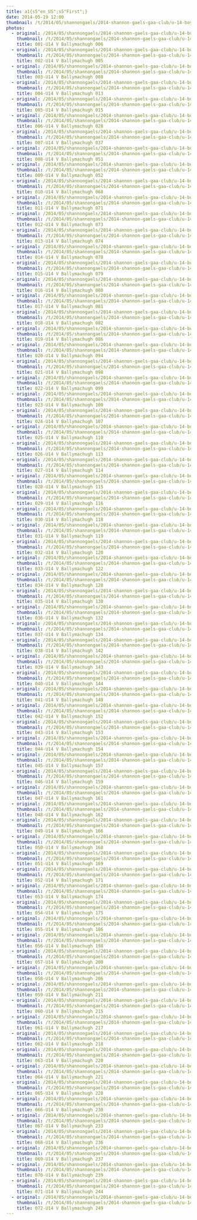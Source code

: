```yaml
---
title: a1{s5"en_US";s5"First";}
date: 2014-05-19 12:00
thumbnail: /t/2014/05/shannongaels/2014-shannon-gaels-gaa-club/u-14-boys-v-ballymachugh/first-half/001-u14-v-ballymachugh-006.jpg
photos:
  - original: /2014/05/shannongaels/2014-shannon-gaels-gaa-club/u-14-boys-v-ballymachugh/first-half/001-u14-v-ballymachugh-006.jpg
    thumbnail: /t/2014/05/shannongaels/2014-shannon-gaels-gaa-club/u-14-boys-v-ballymachugh/first-half/001-u14-v-ballymachugh-006.jpg
    title: 001-U14 V Ballymachugh 006
  - original: /2014/05/shannongaels/2014-shannon-gaels-gaa-club/u-14-boys-v-ballymachugh/first-half/002-u14-v-ballymachugh-005.jpg
    thumbnail: /t/2014/05/shannongaels/2014-shannon-gaels-gaa-club/u-14-boys-v-ballymachugh/first-half/002-u14-v-ballymachugh-005.jpg
    title: 002-U14 V Ballymachugh 005
  - original: /2014/05/shannongaels/2014-shannon-gaels-gaa-club/u-14-boys-v-ballymachugh/first-half/003-u14-v-ballymachugh-008.jpg
    thumbnail: /t/2014/05/shannongaels/2014-shannon-gaels-gaa-club/u-14-boys-v-ballymachugh/first-half/003-u14-v-ballymachugh-008.jpg
    title: 003-U14 V Ballymachugh 008
  - original: /2014/05/shannongaels/2014-shannon-gaels-gaa-club/u-14-boys-v-ballymachugh/first-half/004-u14-v-ballymachugh-013.jpg
    thumbnail: /t/2014/05/shannongaels/2014-shannon-gaels-gaa-club/u-14-boys-v-ballymachugh/first-half/004-u14-v-ballymachugh-013.jpg
    title: 004-U14 V Ballymachugh 013
  - original: /2014/05/shannongaels/2014-shannon-gaels-gaa-club/u-14-boys-v-ballymachugh/first-half/005-u14-v-ballymachugh-015.jpg
    thumbnail: /t/2014/05/shannongaels/2014-shannon-gaels-gaa-club/u-14-boys-v-ballymachugh/first-half/005-u14-v-ballymachugh-015.jpg
    title: 005-U14 V Ballymachugh 015
  - original: /2014/05/shannongaels/2014-shannon-gaels-gaa-club/u-14-boys-v-ballymachugh/first-half/006-u14-v-ballymachugh-028.jpg
    thumbnail: /t/2014/05/shannongaels/2014-shannon-gaels-gaa-club/u-14-boys-v-ballymachugh/first-half/006-u14-v-ballymachugh-028.jpg
    title: 006-U14 V Ballymachugh 028
  - original: /2014/05/shannongaels/2014-shannon-gaels-gaa-club/u-14-boys-v-ballymachugh/first-half/007-u14-v-ballymachugh-037.jpg
    thumbnail: /t/2014/05/shannongaels/2014-shannon-gaels-gaa-club/u-14-boys-v-ballymachugh/first-half/007-u14-v-ballymachugh-037.jpg
    title: 007-U14 V Ballymachugh 037
  - original: /2014/05/shannongaels/2014-shannon-gaels-gaa-club/u-14-boys-v-ballymachugh/first-half/008-u14-v-ballymachugh-051.jpg
    thumbnail: /t/2014/05/shannongaels/2014-shannon-gaels-gaa-club/u-14-boys-v-ballymachugh/first-half/008-u14-v-ballymachugh-051.jpg
    title: 008-U14 V Ballymachugh 051
  - original: /2014/05/shannongaels/2014-shannon-gaels-gaa-club/u-14-boys-v-ballymachugh/first-half/009-u14-v-ballymachugh-052.jpg
    thumbnail: /t/2014/05/shannongaels/2014-shannon-gaels-gaa-club/u-14-boys-v-ballymachugh/first-half/009-u14-v-ballymachugh-052.jpg
    title: 009-U14 V Ballymachugh 052
  - original: /2014/05/shannongaels/2014-shannon-gaels-gaa-club/u-14-boys-v-ballymachugh/first-half/010-u14-v-ballymachugh-068.jpg
    thumbnail: /t/2014/05/shannongaels/2014-shannon-gaels-gaa-club/u-14-boys-v-ballymachugh/first-half/010-u14-v-ballymachugh-068.jpg
    title: 010-U14 V Ballymachugh 068
  - original: /2014/05/shannongaels/2014-shannon-gaels-gaa-club/u-14-boys-v-ballymachugh/first-half/011-u14-v-ballymachugh-071.jpg
    thumbnail: /t/2014/05/shannongaels/2014-shannon-gaels-gaa-club/u-14-boys-v-ballymachugh/first-half/011-u14-v-ballymachugh-071.jpg
    title: 011-U14 V Ballymachugh 071
  - original: /2014/05/shannongaels/2014-shannon-gaels-gaa-club/u-14-boys-v-ballymachugh/first-half/012-u14-v-ballymachugh-073.jpg
    thumbnail: /t/2014/05/shannongaels/2014-shannon-gaels-gaa-club/u-14-boys-v-ballymachugh/first-half/012-u14-v-ballymachugh-073.jpg
    title: 012-U14 V Ballymachugh 073
  - original: /2014/05/shannongaels/2014-shannon-gaels-gaa-club/u-14-boys-v-ballymachugh/first-half/013-u14-v-ballymachugh-074.jpg
    thumbnail: /t/2014/05/shannongaels/2014-shannon-gaels-gaa-club/u-14-boys-v-ballymachugh/first-half/013-u14-v-ballymachugh-074.jpg
    title: 013-U14 V Ballymachugh 074
  - original: /2014/05/shannongaels/2014-shannon-gaels-gaa-club/u-14-boys-v-ballymachugh/first-half/014-u14-v-ballymachugh-078.jpg
    thumbnail: /t/2014/05/shannongaels/2014-shannon-gaels-gaa-club/u-14-boys-v-ballymachugh/first-half/014-u14-v-ballymachugh-078.jpg
    title: 014-U14 V Ballymachugh 078
  - original: /2014/05/shannongaels/2014-shannon-gaels-gaa-club/u-14-boys-v-ballymachugh/first-half/015-u14-v-ballymachugh-079.jpg
    thumbnail: /t/2014/05/shannongaels/2014-shannon-gaels-gaa-club/u-14-boys-v-ballymachugh/first-half/015-u14-v-ballymachugh-079.jpg
    title: 015-U14 V Ballymachugh 079
  - original: /2014/05/shannongaels/2014-shannon-gaels-gaa-club/u-14-boys-v-ballymachugh/first-half/016-u14-v-ballymachugh-080.jpg
    thumbnail: /t/2014/05/shannongaels/2014-shannon-gaels-gaa-club/u-14-boys-v-ballymachugh/first-half/016-u14-v-ballymachugh-080.jpg
    title: 016-U14 V Ballymachugh 080
  - original: /2014/05/shannongaels/2014-shannon-gaels-gaa-club/u-14-boys-v-ballymachugh/first-half/017-u14-v-ballymachugh-081.jpg
    thumbnail: /t/2014/05/shannongaels/2014-shannon-gaels-gaa-club/u-14-boys-v-ballymachugh/first-half/017-u14-v-ballymachugh-081.jpg
    title: 017-U14 V Ballymachugh 081
  - original: /2014/05/shannongaels/2014-shannon-gaels-gaa-club/u-14-boys-v-ballymachugh/first-half/018-u14-v-ballymachugh-082.jpg
    thumbnail: /t/2014/05/shannongaels/2014-shannon-gaels-gaa-club/u-14-boys-v-ballymachugh/first-half/018-u14-v-ballymachugh-082.jpg
    title: 018-U14 V Ballymachugh 082
  - original: /2014/05/shannongaels/2014-shannon-gaels-gaa-club/u-14-boys-v-ballymachugh/first-half/019-u14-v-ballymachugh-086.jpg
    thumbnail: /t/2014/05/shannongaels/2014-shannon-gaels-gaa-club/u-14-boys-v-ballymachugh/first-half/019-u14-v-ballymachugh-086.jpg
    title: 019-U14 V Ballymachugh 086
  - original: /2014/05/shannongaels/2014-shannon-gaels-gaa-club/u-14-boys-v-ballymachugh/first-half/020-u14-v-ballymachugh-094.jpg
    thumbnail: /t/2014/05/shannongaels/2014-shannon-gaels-gaa-club/u-14-boys-v-ballymachugh/first-half/020-u14-v-ballymachugh-094.jpg
    title: 020-U14 V Ballymachugh 094
  - original: /2014/05/shannongaels/2014-shannon-gaels-gaa-club/u-14-boys-v-ballymachugh/first-half/021-u14-v-ballymachugh-098.jpg
    thumbnail: /t/2014/05/shannongaels/2014-shannon-gaels-gaa-club/u-14-boys-v-ballymachugh/first-half/021-u14-v-ballymachugh-098.jpg
    title: 021-U14 V Ballymachugh 098
  - original: /2014/05/shannongaels/2014-shannon-gaels-gaa-club/u-14-boys-v-ballymachugh/first-half/022-u14-v-ballymachugh-099.jpg
    thumbnail: /t/2014/05/shannongaels/2014-shannon-gaels-gaa-club/u-14-boys-v-ballymachugh/first-half/022-u14-v-ballymachugh-099.jpg
    title: 022-U14 V Ballymachugh 099
  - original: /2014/05/shannongaels/2014-shannon-gaels-gaa-club/u-14-boys-v-ballymachugh/first-half/023-u14-v-ballymachugh-100.jpg
    thumbnail: /t/2014/05/shannongaels/2014-shannon-gaels-gaa-club/u-14-boys-v-ballymachugh/first-half/023-u14-v-ballymachugh-100.jpg
    title: 023-U14 V Ballymachugh 100
  - original: /2014/05/shannongaels/2014-shannon-gaels-gaa-club/u-14-boys-v-ballymachugh/first-half/024-u14-v-ballymachugh-107.jpg
    thumbnail: /t/2014/05/shannongaels/2014-shannon-gaels-gaa-club/u-14-boys-v-ballymachugh/first-half/024-u14-v-ballymachugh-107.jpg
    title: 024-U14 V Ballymachugh 107
  - original: /2014/05/shannongaels/2014-shannon-gaels-gaa-club/u-14-boys-v-ballymachugh/first-half/025-u14-v-ballymachugh-110.jpg
    thumbnail: /t/2014/05/shannongaels/2014-shannon-gaels-gaa-club/u-14-boys-v-ballymachugh/first-half/025-u14-v-ballymachugh-110.jpg
    title: 025-U14 V Ballymachugh 110
  - original: /2014/05/shannongaels/2014-shannon-gaels-gaa-club/u-14-boys-v-ballymachugh/first-half/026-u14-v-ballymachugh-113.jpg
    thumbnail: /t/2014/05/shannongaels/2014-shannon-gaels-gaa-club/u-14-boys-v-ballymachugh/first-half/026-u14-v-ballymachugh-113.jpg
    title: 026-U14 V Ballymachugh 113
  - original: /2014/05/shannongaels/2014-shannon-gaels-gaa-club/u-14-boys-v-ballymachugh/first-half/027-u14-v-ballymachugh-114.jpg
    thumbnail: /t/2014/05/shannongaels/2014-shannon-gaels-gaa-club/u-14-boys-v-ballymachugh/first-half/027-u14-v-ballymachugh-114.jpg
    title: 027-U14 V Ballymachugh 114
  - original: /2014/05/shannongaels/2014-shannon-gaels-gaa-club/u-14-boys-v-ballymachugh/first-half/028-u14-v-ballymachugh-115.jpg
    thumbnail: /t/2014/05/shannongaels/2014-shannon-gaels-gaa-club/u-14-boys-v-ballymachugh/first-half/028-u14-v-ballymachugh-115.jpg
    title: 028-U14 V Ballymachugh 115
  - original: /2014/05/shannongaels/2014-shannon-gaels-gaa-club/u-14-boys-v-ballymachugh/first-half/029-u14-v-ballymachugh-116.jpg
    thumbnail: /t/2014/05/shannongaels/2014-shannon-gaels-gaa-club/u-14-boys-v-ballymachugh/first-half/029-u14-v-ballymachugh-116.jpg
    title: 029-U14 V Ballymachugh 116
  - original: /2014/05/shannongaels/2014-shannon-gaels-gaa-club/u-14-boys-v-ballymachugh/first-half/030-u14-v-ballymachugh-118.jpg
    thumbnail: /t/2014/05/shannongaels/2014-shannon-gaels-gaa-club/u-14-boys-v-ballymachugh/first-half/030-u14-v-ballymachugh-118.jpg
    title: 030-U14 V Ballymachugh 118
  - original: /2014/05/shannongaels/2014-shannon-gaels-gaa-club/u-14-boys-v-ballymachugh/first-half/031-u14-v-ballymachugh-119.jpg
    thumbnail: /t/2014/05/shannongaels/2014-shannon-gaels-gaa-club/u-14-boys-v-ballymachugh/first-half/031-u14-v-ballymachugh-119.jpg
    title: 031-U14 V Ballymachugh 119
  - original: /2014/05/shannongaels/2014-shannon-gaels-gaa-club/u-14-boys-v-ballymachugh/first-half/032-u14-v-ballymachugh-120.jpg
    thumbnail: /t/2014/05/shannongaels/2014-shannon-gaels-gaa-club/u-14-boys-v-ballymachugh/first-half/032-u14-v-ballymachugh-120.jpg
    title: 032-U14 V Ballymachugh 120
  - original: /2014/05/shannongaels/2014-shannon-gaels-gaa-club/u-14-boys-v-ballymachugh/first-half/033-u14-v-ballymachugh-122.jpg
    thumbnail: /t/2014/05/shannongaels/2014-shannon-gaels-gaa-club/u-14-boys-v-ballymachugh/first-half/033-u14-v-ballymachugh-122.jpg
    title: 033-U14 V Ballymachugh 122
  - original: /2014/05/shannongaels/2014-shannon-gaels-gaa-club/u-14-boys-v-ballymachugh/first-half/034-u14-v-ballymachugh-128.jpg
    thumbnail: /t/2014/05/shannongaels/2014-shannon-gaels-gaa-club/u-14-boys-v-ballymachugh/first-half/034-u14-v-ballymachugh-128.jpg
    title: 034-U14 V Ballymachugh 128
  - original: /2014/05/shannongaels/2014-shannon-gaels-gaa-club/u-14-boys-v-ballymachugh/first-half/035-u14-v-ballymachugh-130.jpg
    thumbnail: /t/2014/05/shannongaels/2014-shannon-gaels-gaa-club/u-14-boys-v-ballymachugh/first-half/035-u14-v-ballymachugh-130.jpg
    title: 035-U14 V Ballymachugh 130
  - original: /2014/05/shannongaels/2014-shannon-gaels-gaa-club/u-14-boys-v-ballymachugh/first-half/036-u14-v-ballymachugh-132.jpg
    thumbnail: /t/2014/05/shannongaels/2014-shannon-gaels-gaa-club/u-14-boys-v-ballymachugh/first-half/036-u14-v-ballymachugh-132.jpg
    title: 036-U14 V Ballymachugh 132
  - original: /2014/05/shannongaels/2014-shannon-gaels-gaa-club/u-14-boys-v-ballymachugh/first-half/037-u14-v-ballymachugh-134.jpg
    thumbnail: /t/2014/05/shannongaels/2014-shannon-gaels-gaa-club/u-14-boys-v-ballymachugh/first-half/037-u14-v-ballymachugh-134.jpg
    title: 037-U14 V Ballymachugh 134
  - original: /2014/05/shannongaels/2014-shannon-gaels-gaa-club/u-14-boys-v-ballymachugh/first-half/038-u14-v-ballymachugh-142.jpg
    thumbnail: /t/2014/05/shannongaels/2014-shannon-gaels-gaa-club/u-14-boys-v-ballymachugh/first-half/038-u14-v-ballymachugh-142.jpg
    title: 038-U14 V Ballymachugh 142
  - original: /2014/05/shannongaels/2014-shannon-gaels-gaa-club/u-14-boys-v-ballymachugh/first-half/039-u14-v-ballymachugh-143.jpg
    thumbnail: /t/2014/05/shannongaels/2014-shannon-gaels-gaa-club/u-14-boys-v-ballymachugh/first-half/039-u14-v-ballymachugh-143.jpg
    title: 039-U14 V Ballymachugh 143
  - original: /2014/05/shannongaels/2014-shannon-gaels-gaa-club/u-14-boys-v-ballymachugh/first-half/040-u14-v-ballymachugh-144.jpg
    thumbnail: /t/2014/05/shannongaels/2014-shannon-gaels-gaa-club/u-14-boys-v-ballymachugh/first-half/040-u14-v-ballymachugh-144.jpg
    title: 040-U14 V Ballymachugh 144
  - original: /2014/05/shannongaels/2014-shannon-gaels-gaa-club/u-14-boys-v-ballymachugh/first-half/041-u14-v-ballymachugh-148.jpg
    thumbnail: /t/2014/05/shannongaels/2014-shannon-gaels-gaa-club/u-14-boys-v-ballymachugh/first-half/041-u14-v-ballymachugh-148.jpg
    title: 041-U14 V Ballymachugh 148
  - original: /2014/05/shannongaels/2014-shannon-gaels-gaa-club/u-14-boys-v-ballymachugh/first-half/042-u14-v-ballymachugh-152.jpg
    thumbnail: /t/2014/05/shannongaels/2014-shannon-gaels-gaa-club/u-14-boys-v-ballymachugh/first-half/042-u14-v-ballymachugh-152.jpg
    title: 042-U14 V Ballymachugh 152
  - original: /2014/05/shannongaels/2014-shannon-gaels-gaa-club/u-14-boys-v-ballymachugh/first-half/043-u14-v-ballymachugh-153.jpg
    thumbnail: /t/2014/05/shannongaels/2014-shannon-gaels-gaa-club/u-14-boys-v-ballymachugh/first-half/043-u14-v-ballymachugh-153.jpg
    title: 043-U14 V Ballymachugh 153
  - original: /2014/05/shannongaels/2014-shannon-gaels-gaa-club/u-14-boys-v-ballymachugh/first-half/044-u14-v-ballymachugh-154.jpg
    thumbnail: /t/2014/05/shannongaels/2014-shannon-gaels-gaa-club/u-14-boys-v-ballymachugh/first-half/044-u14-v-ballymachugh-154.jpg
    title: 044-U14 V Ballymachugh 154
  - original: /2014/05/shannongaels/2014-shannon-gaels-gaa-club/u-14-boys-v-ballymachugh/first-half/045-u14-v-ballymachugh-157.jpg
    thumbnail: /t/2014/05/shannongaels/2014-shannon-gaels-gaa-club/u-14-boys-v-ballymachugh/first-half/045-u14-v-ballymachugh-157.jpg
    title: 045-U14 V Ballymachugh 157
  - original: /2014/05/shannongaels/2014-shannon-gaels-gaa-club/u-14-boys-v-ballymachugh/first-half/046-u14-v-ballymachugh-159.jpg
    thumbnail: /t/2014/05/shannongaels/2014-shannon-gaels-gaa-club/u-14-boys-v-ballymachugh/first-half/046-u14-v-ballymachugh-159.jpg
    title: 046-U14 V Ballymachugh 159
  - original: /2014/05/shannongaels/2014-shannon-gaels-gaa-club/u-14-boys-v-ballymachugh/first-half/047-u14-v-ballymachugh-161.jpg
    thumbnail: /t/2014/05/shannongaels/2014-shannon-gaels-gaa-club/u-14-boys-v-ballymachugh/first-half/047-u14-v-ballymachugh-161.jpg
    title: 047-U14 V Ballymachugh 161
  - original: /2014/05/shannongaels/2014-shannon-gaels-gaa-club/u-14-boys-v-ballymachugh/first-half/048-u14-v-ballymachugh-162.jpg
    thumbnail: /t/2014/05/shannongaels/2014-shannon-gaels-gaa-club/u-14-boys-v-ballymachugh/first-half/048-u14-v-ballymachugh-162.jpg
    title: 048-U14 V Ballymachugh 162
  - original: /2014/05/shannongaels/2014-shannon-gaels-gaa-club/u-14-boys-v-ballymachugh/first-half/049-u14-v-ballymachugh-166.jpg
    thumbnail: /t/2014/05/shannongaels/2014-shannon-gaels-gaa-club/u-14-boys-v-ballymachugh/first-half/049-u14-v-ballymachugh-166.jpg
    title: 049-U14 V Ballymachugh 166
  - original: /2014/05/shannongaels/2014-shannon-gaels-gaa-club/u-14-boys-v-ballymachugh/first-half/050-u14-v-ballymachugh-168.jpg
    thumbnail: /t/2014/05/shannongaels/2014-shannon-gaels-gaa-club/u-14-boys-v-ballymachugh/first-half/050-u14-v-ballymachugh-168.jpg
    title: 050-U14 V Ballymachugh 168
  - original: /2014/05/shannongaels/2014-shannon-gaels-gaa-club/u-14-boys-v-ballymachugh/first-half/051-u14-v-ballymachugh-169.jpg
    thumbnail: /t/2014/05/shannongaels/2014-shannon-gaels-gaa-club/u-14-boys-v-ballymachugh/first-half/051-u14-v-ballymachugh-169.jpg
    title: 051-U14 V Ballymachugh 169
  - original: /2014/05/shannongaels/2014-shannon-gaels-gaa-club/u-14-boys-v-ballymachugh/first-half/052-u14-v-ballymachugh-171.jpg
    thumbnail: /t/2014/05/shannongaels/2014-shannon-gaels-gaa-club/u-14-boys-v-ballymachugh/first-half/052-u14-v-ballymachugh-171.jpg
    title: 052-U14 V Ballymachugh 171
  - original: /2014/05/shannongaels/2014-shannon-gaels-gaa-club/u-14-boys-v-ballymachugh/first-half/053-u14-v-ballymachugh-174.jpg
    thumbnail: /t/2014/05/shannongaels/2014-shannon-gaels-gaa-club/u-14-boys-v-ballymachugh/first-half/053-u14-v-ballymachugh-174.jpg
    title: 053-U14 V Ballymachugh 174
  - original: /2014/05/shannongaels/2014-shannon-gaels-gaa-club/u-14-boys-v-ballymachugh/first-half/054-u14-v-ballymachugh-175.jpg
    thumbnail: /t/2014/05/shannongaels/2014-shannon-gaels-gaa-club/u-14-boys-v-ballymachugh/first-half/054-u14-v-ballymachugh-175.jpg
    title: 054-U14 V Ballymachugh 175
  - original: /2014/05/shannongaels/2014-shannon-gaels-gaa-club/u-14-boys-v-ballymachugh/first-half/055-u14-v-ballymachugh-186.jpg
    thumbnail: /t/2014/05/shannongaels/2014-shannon-gaels-gaa-club/u-14-boys-v-ballymachugh/first-half/055-u14-v-ballymachugh-186.jpg
    title: 055-U14 V Ballymachugh 186
  - original: /2014/05/shannongaels/2014-shannon-gaels-gaa-club/u-14-boys-v-ballymachugh/first-half/056-u14-v-ballymachugh-198.jpg
    thumbnail: /t/2014/05/shannongaels/2014-shannon-gaels-gaa-club/u-14-boys-v-ballymachugh/first-half/056-u14-v-ballymachugh-198.jpg
    title: 056-U14 V Ballymachugh 198
  - original: /2014/05/shannongaels/2014-shannon-gaels-gaa-club/u-14-boys-v-ballymachugh/first-half/057-u14-v-ballymachugh-200.jpg
    thumbnail: /t/2014/05/shannongaels/2014-shannon-gaels-gaa-club/u-14-boys-v-ballymachugh/first-half/057-u14-v-ballymachugh-200.jpg
    title: 057-U14 V Ballymachugh 200
  - original: /2014/05/shannongaels/2014-shannon-gaels-gaa-club/u-14-boys-v-ballymachugh/first-half/058-u14-v-ballymachugh-206.jpg
    thumbnail: /t/2014/05/shannongaels/2014-shannon-gaels-gaa-club/u-14-boys-v-ballymachugh/first-half/058-u14-v-ballymachugh-206.jpg
    title: 058-U14 V Ballymachugh 206
  - original: /2014/05/shannongaels/2014-shannon-gaels-gaa-club/u-14-boys-v-ballymachugh/first-half/059-u14-v-ballymachugh-211.jpg
    thumbnail: /t/2014/05/shannongaels/2014-shannon-gaels-gaa-club/u-14-boys-v-ballymachugh/first-half/059-u14-v-ballymachugh-211.jpg
    title: 059-U14 V Ballymachugh 211
  - original: /2014/05/shannongaels/2014-shannon-gaels-gaa-club/u-14-boys-v-ballymachugh/first-half/060-u14-v-ballymachugh-215.jpg
    thumbnail: /t/2014/05/shannongaels/2014-shannon-gaels-gaa-club/u-14-boys-v-ballymachugh/first-half/060-u14-v-ballymachugh-215.jpg
    title: 060-U14 V Ballymachugh 215
  - original: /2014/05/shannongaels/2014-shannon-gaels-gaa-club/u-14-boys-v-ballymachugh/first-half/061-u14-v-ballymachugh-217.jpg
    thumbnail: /t/2014/05/shannongaels/2014-shannon-gaels-gaa-club/u-14-boys-v-ballymachugh/first-half/061-u14-v-ballymachugh-217.jpg
    title: 061-U14 V Ballymachugh 217
  - original: /2014/05/shannongaels/2014-shannon-gaels-gaa-club/u-14-boys-v-ballymachugh/first-half/062-u14-v-ballymachugh-218.jpg
    thumbnail: /t/2014/05/shannongaels/2014-shannon-gaels-gaa-club/u-14-boys-v-ballymachugh/first-half/062-u14-v-ballymachugh-218.jpg
    title: 062-U14 V Ballymachugh 218
  - original: /2014/05/shannongaels/2014-shannon-gaels-gaa-club/u-14-boys-v-ballymachugh/first-half/063-u14-v-ballymachugh-220.jpg
    thumbnail: /t/2014/05/shannongaels/2014-shannon-gaels-gaa-club/u-14-boys-v-ballymachugh/first-half/063-u14-v-ballymachugh-220.jpg
    title: 063-U14 V Ballymachugh 220
  - original: /2014/05/shannongaels/2014-shannon-gaels-gaa-club/u-14-boys-v-ballymachugh/first-half/064-u14-v-ballymachugh-221.jpg
    thumbnail: /t/2014/05/shannongaels/2014-shannon-gaels-gaa-club/u-14-boys-v-ballymachugh/first-half/064-u14-v-ballymachugh-221.jpg
    title: 064-U14 V Ballymachugh 221
  - original: /2014/05/shannongaels/2014-shannon-gaels-gaa-club/u-14-boys-v-ballymachugh/first-half/065-u14-v-ballymachugh-228.jpg
    thumbnail: /t/2014/05/shannongaels/2014-shannon-gaels-gaa-club/u-14-boys-v-ballymachugh/first-half/065-u14-v-ballymachugh-228.jpg
    title: 065-U14 V Ballymachugh 228
  - original: /2014/05/shannongaels/2014-shannon-gaels-gaa-club/u-14-boys-v-ballymachugh/first-half/066-u14-v-ballymachugh-230.jpg
    thumbnail: /t/2014/05/shannongaels/2014-shannon-gaels-gaa-club/u-14-boys-v-ballymachugh/first-half/066-u14-v-ballymachugh-230.jpg
    title: 066-U14 V Ballymachugh 230
  - original: /2014/05/shannongaels/2014-shannon-gaels-gaa-club/u-14-boys-v-ballymachugh/first-half/067-u14-v-ballymachugh-233.jpg
    thumbnail: /t/2014/05/shannongaels/2014-shannon-gaels-gaa-club/u-14-boys-v-ballymachugh/first-half/067-u14-v-ballymachugh-233.jpg
    title: 067-U14 V Ballymachugh 233
  - original: /2014/05/shannongaels/2014-shannon-gaels-gaa-club/u-14-boys-v-ballymachugh/first-half/068-u14-v-ballymachugh-236.jpg
    thumbnail: /t/2014/05/shannongaels/2014-shannon-gaels-gaa-club/u-14-boys-v-ballymachugh/first-half/068-u14-v-ballymachugh-236.jpg
    title: 068-U14 V Ballymachugh 236
  - original: /2014/05/shannongaels/2014-shannon-gaels-gaa-club/u-14-boys-v-ballymachugh/first-half/069-u14-v-ballymachugh-237.jpg
    thumbnail: /t/2014/05/shannongaels/2014-shannon-gaels-gaa-club/u-14-boys-v-ballymachugh/first-half/069-u14-v-ballymachugh-237.jpg
    title: 069-U14 V Ballymachugh 237
  - original: /2014/05/shannongaels/2014-shannon-gaels-gaa-club/u-14-boys-v-ballymachugh/first-half/070-u14-v-ballymachugh-239.jpg
    thumbnail: /t/2014/05/shannongaels/2014-shannon-gaels-gaa-club/u-14-boys-v-ballymachugh/first-half/070-u14-v-ballymachugh-239.jpg
    title: 070-U14 V Ballymachugh 239
  - original: /2014/05/shannongaels/2014-shannon-gaels-gaa-club/u-14-boys-v-ballymachugh/first-half/071-u14-v-ballymachugh-244.jpg
    thumbnail: /t/2014/05/shannongaels/2014-shannon-gaels-gaa-club/u-14-boys-v-ballymachugh/first-half/071-u14-v-ballymachugh-244.jpg
    title: 071-U14 V Ballymachugh 244
  - original: /2014/05/shannongaels/2014-shannon-gaels-gaa-club/u-14-boys-v-ballymachugh/first-half/072-u14-v-ballymachugh-249.jpg
    thumbnail: /t/2014/05/shannongaels/2014-shannon-gaels-gaa-club/u-14-boys-v-ballymachugh/first-half/072-u14-v-ballymachugh-249.jpg
    title: 072-U14 V Ballymachugh 249
---
```

